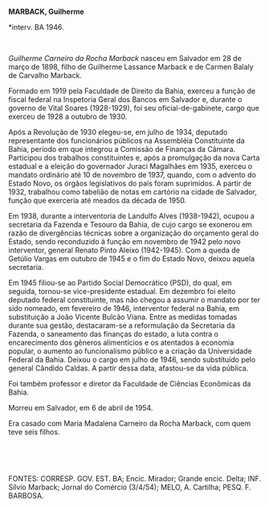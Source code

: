 **MARBACK, Guilherme**

\*interv. BA 1946.

 

*Guilherme Carneiro da Rocha Marback* nasceu em Salvador em 28 de março
de 1898, filho de Guilherme Lassance Marback e de Carmen Balaly de
Carvalho Marback.

Formado em 1919 pela Faculdade de Direito da Bahia, exerceu a função de
fiscal federal na Inspetoria Geral dos Bancos em Salvador e, durante o
governo de Vital Soares (1928-1929), foi seu oficial-de-gabinete, cargo
que exerceu de 1928 a outubro de 1930.

Após a Revolução de 1930 elegeu-se, em julho de 1934, deputado
representante dos funcionários públicos na Assembléia Constituinte da
Bahia, período em que integrou a Comissão de Finanças da Câmara.
Participou dos trabalhos constituintes e, após a promulgação da nova
Carta estadual e a eleição do governador Juraci Magalhães em 1935,
exerceu o mandato ordinário até 10 de novembro de 1937, quando, com o
advento do Estado Novo, os órgãos legislativos do país foram suprimidos.
A partir de 1932, trabalhou como tabelião de notas em cartório na cidade
de Salvador, função que exerceria até meados da década de 1950.

Em 1938, durante a interventoria de Landulfo Alves (1938-1942), ocupou a
secretaria da Fazenda e Tesouro da Bahia, de cujo cargo se exonerou em
razão de divergências técnicas sobre a organização do orçamento geral do
Estado, sendo reconduzido à função em novembro de 1942 pelo novo
interventor, general Renato Pinto Aleixo (1942-1945). Com a queda de
Getúlio Vargas em outubro de 1945 e o fim do Estado Novo, deixou aquela
secretaria.

Em 1945 filiou-se ao Partido Social Democrático (PSD), do qual, em
seguida, tornou-se vice-presidente estadual. Em dezembro foi eleito
deputado federal constituinte, mas não chegou a assumir o mandato por
ter sido nomeado, em fevereiro de 1946, interventor federal na Bahia, em
substituição a João Vicente Bulcão Viana. Entre as medidas tomadas
durante sua gestão, destacaram-se a reformulação da Secretaria da
Fazenda, o saneamento das finanças do estado, a luta contra o
encarecimento dos gêneros alimentícios e os atentados à economia
popular, o aumento ao funcionalismo público e a criação da Universidade
Federal da Bahia. Deixou o cargo em julho de 1946, sendo substituído
pelo general Cândido Caldas. A partir dessa data, afastou-se da vida
pública.

Foi também professor e diretor da Faculdade de Ciências Econômicas da
Bahia.

Morreu em Salvador, em 6 de abril de 1954.

Era casado com Maria Madalena Carneiro da Rocha Marback, com quem teve
seis filhos.

 

 

FONTES: CORRESP. GOV. EST. BA; Encic. Mirador; Grande encic. Delta; INF.
Sílvio Marback; Jornal do Comércio (3/4/54); MELO, A. Cartilha; PESQ. F.
BARBOSA.

 
